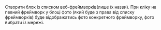 Cтворити блок із списком веб-фреймворків(лише їх назви). При кліку на певний фреймворк у блоці фото (який буде з права від списку фреймворків) буде відображатись фото конкретного фреймворку, фото вибрати із мережі.
